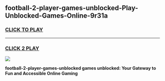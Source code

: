 
## football-2-player-games-unblocked-Play-Unblocked-Games-Online-9r31a
<h3>
<a href="https://premium76.site?title=football-2-player-games-unblocked&ref=24A">CLICK TO PLAY</a></h3>
<hr>

<h3>
<a href="https://premium76.site?title=football-2-player-games-unblocked&ref=24A">CLICK 2 PLAY</a>
  
</h3>

<a href="https://premium76.site?title=football-2-player-games-unblocked&ref=24A"><img src="https://clearcache.store/games.png"></a>


**football-2-player-games-unblocked games unblocked: Your Gateway to Fun and Accessible Online Gaming**
